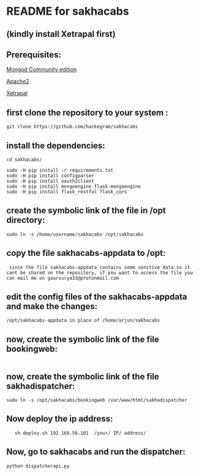 # README for sakhacabs
(kindly install Xetrapal first)
---

## Prerequisites:

[Mongod Community edition](https://docs.mongodb.com/manual/tutorial/install-mongodb-on-ubuntu/)

[Apache2](https://linuxize.com/post/how-to-install-apache-on-ubuntu-18-04/)

[Xetrapal](https://github.com/suryaveer5320129/xetrapal)


## first clone the repository to your system :

```
git clone https://github.com/hackegram/sakhacabs

```

## install the dependencies:

```
cd sakhacabs/

sudo -H pip install -r requirements.txt
sudo -H pip install configparser
sudo -H pip install oauth2client
sudo -H pip install mongoengine flask-mongoengine
sudo -H pip install flask_restful flask_cors
```


## create the symbolic link of the file in /opt directory:


```sudo ln -s /home/username/sakhacabs /opt/sakhacabs```


## copy the file sakhacabs-appdata to /opt:

``` since the file sakhacabs-appdata contains some senstive data so it cant be shared on the repository, if you want to access the file you can mail me on gaursurya33@protonmail.com```


## edit the config files of the sakhacabs-appdata and make the changes:

```/opt/sakhacabs-appdata in place of /home/arjun/sakhacabs``` 


## now, create the symbolic link of the file bookingweb:

```sudo ln -s /opt/sakhacabs/bookingweb /var/www/html/bookingweb     
```

## now, create the symbolic link of the file sakhadispatcher:

   ```
   sudo ln -s /opt/sakhacabs/bookingweb /var/www/html/sakhadispatcher
   ```
      
## Now deploy the ip address:

```cd /home/username/sakhacabs
   sh deploy.sh 192.168.56.101  /your/ IP/ address/
 ``` 

## Now, go to sakhacabs and run the dispatcher:

```cd /home/username/location/sakhacabs
python dispatcherapi.py
```



